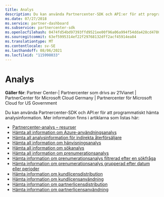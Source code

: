 ```yaml
---
title: Analys
description: Du kan använda Partnercenter-SDK och API:er för att programmatiskt hämta analysinformation. Mer information finns i artiklarna som listas här.
ms.date: 07/27/2018
ms.service: partner-dashboard
ms.subservice: partnercenter-sdk
ms.openlocfilehash: 0474fd54bd97393ffd9521ee00f96a06a994f54dda428cd4780a64fe1ef19f52
ms.sourcegitcommit: 63ef5995314ef22f29768132dff2acf45914ea84
ms.translationtype: MT
ms.contentlocale: sv-SE
ms.lasthandoff: 08/06/2021
ms.locfileid: "115998033"
---
```

# <a name="analytics"></a>Analys

**Gäller för**: Partner Center-| Partnercenter som drivs av 21Vianet | PartnerCenter för Microsoft Cloud Germany | Partnercenter för Microsoft Cloud for US Government

Du kan använda Partnercenter-SDK och API:er för att programmatiskt hämta analysinformation. Mer information finns i artiklarna som listas här:

- [Partnercenter-analys – resurser](partner-center-analytics-resources.md)
- [Hämta all information om Azure-användningsanalys](get-all-azure-usage-analytics.md)
- [Hämta all analysinformation för indirekta återförsäljare](get-all-indirect-resellers-analytics.md)
- [Hämta all information om hänvisningsanalys](get-all-referrals-analytics.md)
- [Hämta all information om sökanalys](get-all-search-analytics.md)
- [Hämta all information om prenumerationsanalys](get-all-subscription-analytics.md)
- [Hämta information om prenumerationsanalys filtrerad efter en sökfråga](get-subscription-analytics-by-search-query.md)
- [Hämta information om prenumerationsanalys grupperad efter datum eller perioder](get-subscription-analytics-grouped-by-dates-or-terms.md)
- [Hämta information om kundlicensdistribution](get-customer-licenses-deployment-information.md)
- [Hämta information om kundlicensanvändning](get-customer-licenses-usage-information.md)
- [Hämta information om partnerlicensdistribution](get-partner-licenses-deployment-information.md)
- [Hämta information om partnerlicensanvändning](get-partner-licenses-usage-information.md)

